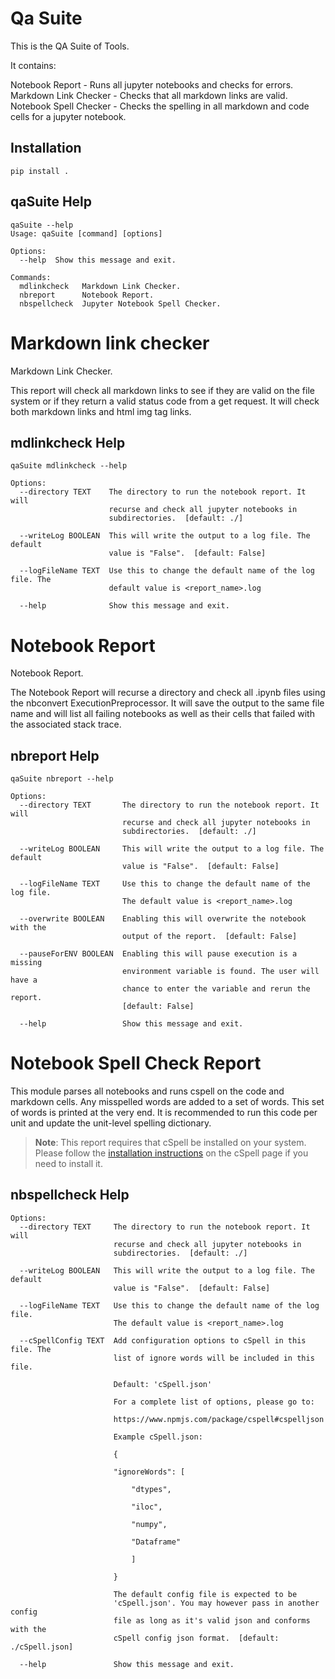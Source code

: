 # Qa Suite

This is the QA Suite of Tools.

  It contains:

  Notebook Report       - Runs all jupyter notebooks and checks for errors.
  Markdown Link Checker - Checks that all markdown links are valid.
  Notebook Spell Checker - Checks the spelling in all markdown and code cells for a jupyter notebook.

## Installation

```shell
pip install .
```

## qaSuite Help

```shell
qaSuite --help
Usage: qaSuite [command] [options]

Options:
  --help  Show this message and exit.

Commands:
  mdlinkcheck   Markdown Link Checker.
  nbreport      Notebook Report.
  nbspellcheck  Jupyter Notebook Spell Checker.
```

# Markdown link checker
Markdown Link Checker.

  This report will check all markdown links to see if they are valid on the
  file system  or if they return a valid status code from a get request. It
  will check both markdown links and html img tag links.
## mdlinkcheck Help
```shell 
qaSuite mdlinkcheck --help

Options:
  --directory TEXT    The directory to run the notebook report. It will
                      recurse and check all jupyter notebooks in
                      subdirectories.  [default: ./]

  --writeLog BOOLEAN  This will write the output to a log file. The default
                      value is "False".  [default: False]

  --logFileName TEXT  Use this to change the default name of the log file. The
                      default value is <report_name>.log

  --help              Show this message and exit.

```

# Notebook Report


  Notebook Report.

  The Notebook Report will recurse a directory and check all .ipynb files
  using the nbconvert ExecutionPreprocessor.  It will save the output to the
  same file name and will list all failing notebooks as well as their cells
  that failed with the associated stack trace.

## nbreport Help

```shell
qaSuite nbreport --help

Options:
  --directory TEXT       The directory to run the notebook report. It will
                         recurse and check all jupyter notebooks in
                         subdirectories.  [default: ./]

  --writeLog BOOLEAN     This will write the output to a log file. The default
                         value is "False".  [default: False]

  --logFileName TEXT     Use this to change the default name of the log file.
                         The default value is <report_name>.log

  --overwrite BOOLEAN    Enabling this will overwrite the notebook with the
                         output of the report.  [default: False]

  --pauseForENV BOOLEAN  Enabling this will pause execution is a missing
                         environment variable is found. The user will have a
                         chance to enter the variable and rerun the report.
                         [default: False]

  --help                 Show this message and exit.
```

# Notebook Spell Check Report

  This module parses all notebooks and runs cspell on the code and
  markdown cells. Any misspelled words are added to a set of words.
  This set of words is printed at the very end. It is recommended to
  run this code per unit and update the unit-level spelling dictionary.

> **Note**: This report requires that cSpell be installed on your system. Please follow the [installation instructions](https://www.npmjs.com/package/cspell) on the cSpell page if you need to install it.
## nbspellcheck Help

```shell
Options:
  --directory TEXT     The directory to run the notebook report. It will
                       recurse and check all jupyter notebooks in
                       subdirectories.  [default: ./]

  --writeLog BOOLEAN   This will write the output to a log file. The default
                       value is "False".  [default: False]

  --logFileName TEXT   Use this to change the default name of the log file.
                       The default value is <report_name>.log

  --cSpellConfig TEXT  Add configuration options to cSpell in this file. The
                       list of ignore words will be included in this file.
                       
                       Default: 'cSpell.json'
                       
                       For a complete list of options, please go to:
                       
                       https://www.npmjs.com/package/cspell#cspelljson
                       
                       Example cSpell.json:
                       
                       {
                       
                       "ignoreWords": [
                       
                           "dtypes",
                       
                           "iloc",
                       
                           "numpy",
                       
                           "Dataframe"
                       
                           ]
                       
                       }
                       
                       The default config file is expected to be
                       'cSpell.json'. You may however pass in another config
                       file as long as it's valid json and conforms with the
                       cSpell config json format.  [default: ./cSpell.json]

  --help               Show this message and exit.
```